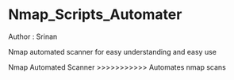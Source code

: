 # Nmap_Scripts_Automater
Author : Srinan

Nmap automated scanner for easy understanding and easy use

Nmap Automated Scanner >>>>>>>>>>> Automates nmap scans
